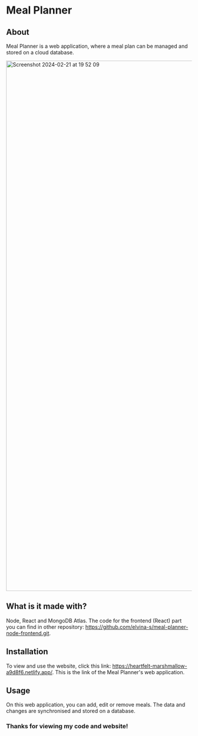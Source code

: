 # Meal Planner
## About

Meal Planner is a web application, where a meal plan can be managed and stored on a cloud database.

<img width="1440" alt="Screenshot 2024-02-21 at 19 52 09" src="https://github.com/elvina-s/meal-planner-node-frontend/assets/149134113/ae64e240-f989-4453-af8d-2eb0fcaca35a">

## What is it made with?

Node, React and MongoDB Atlas. The code for the frontend (React) part you can find in other repository: https://github.com/elvina-s/meal-planner-node-frontend.git.

## Installation

To view and use the website, click this link: https://heartfelt-marshmallow-a9d8f6.netlify.app/.
This is the link of the Meal Planner's web application.

## Usage

On this web application, you can add, edit or remove meals. The data and changes are synchronised and stored on a database.

### Thanks for viewing my code and website!
